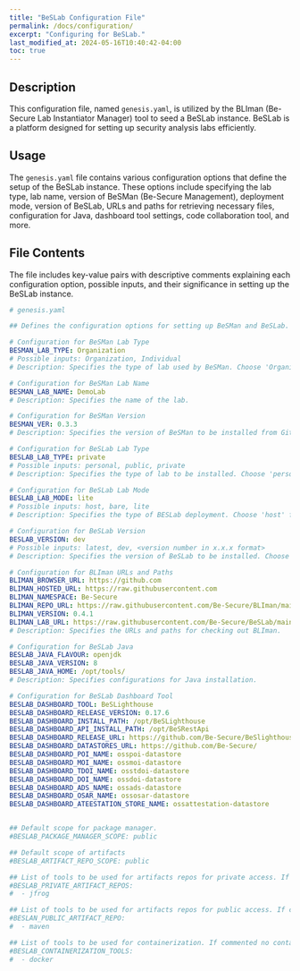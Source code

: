 ```yaml
---
title: "BeSLab Configuration File"
permalink: /docs/configuration/
excerpt: "Configuring for BeSLab."
last_modified_at: 2024-05-16T10:40:42-04:00
toc: true
---
```


## Description

This configuration file, named `genesis.yaml`, is utilized by the BLIman (Be-Secure Lab Instantiator Manager) tool to seed a BeSLab instance. BeSLab is a platform designed for setting up security analysis labs efficiently.

## Usage

The `genesis.yaml` file contains various configuration options that define the setup of the BeSLab instance. These options include specifying the lab type, lab name, version of BeSMan (Be-Secure Management), deployment mode, version of BeSLab, URLs and paths for retrieving necessary files, configuration for Java, dashboard tool settings, code collaboration tool, and more.

## File Contents

The file includes key-value pairs with descriptive comments explaining each configuration option, possible inputs, and their significance in setting up the BeSLab instance.

```yaml
# genesis.yaml

## Defines the configuration options for setting up BeSMan and BeSLab.

# Configuration for BeSMan Lab Type
BESMAN_LAB_TYPE: Organization
# Possible inputs: Organization, Individual
# Description: Specifies the type of lab used by BeSMan. Choose 'Organization' if the security analyst is affiliated with an organization, or 'Individual' if the analyst is independent.

# Configuration for BeSMan Lab Name
BESMAN_LAB_NAME: DemoLab
# Description: Specifies the name of the lab.

# Configuration for BeSMan Version
BESMAN_VER: 0.3.3
# Description: Specifies the version of BeSMan to be installed from Github.

# Configuration for BeSLab Lab Type
BESLAB_LAB_TYPE: private
# Possible inputs: personal, public, private
# Description: Specifies the type of lab to be installed. Choose 'personal' for personal system installation, 'public' for installation with public code collaboration platforms, or 'private' for installation with private code collaboration on organization infrastructure.

# Configuration for BeSLab Lab Mode
BESLAB_LAB_MODE: lite
# Possible inputs: host, bare, lite
# Description: Specifies the type of BESLab deployment. Choose 'host' for hosted VM deployment, 'bare' for local or remote system deployment using Ansible playbooks, or 'lite' for deployment on low-capacity systems using shell scripts.

# Configuration for BeSLab Version
BESLAB_VERSION: dev
# Possible inputs: latest, dev, <version number in x.x.x format>
# Description: Specifies the version of BeSLab to be installed. Choose 'latest' for the latest released version, 'dev' for the development version, or specify a version number in x.x.x format.

# Configuration for BLIman URLs and Paths
BLIMAN_BROWSER_URL: https://github.com
BLIMAN_HOSTED_URL: https://raw.githubusercontent.com
BLIMAN_NAMESPACE: Be-Secure
BLIMAN_REPO_URL: https://raw.githubusercontent.com/Be-Secure/BLIman/main
BLIMAN_VERSION: 0.4.1
BLIMAN_LAB_URL: https://raw.githubusercontent.com/Be-Secure/BeSLab/main
# Description: Specifies the URLs and paths for checking out BLIman.

# Configuration for BeSLab Java
BESLAB_JAVA_FLAVOUR: openjdk
BESLAB_JAVA_VERSION: 8
BESLAB_JAVA_HOME: /opt/tools/
# Description: Specifies configurations for Java installation.

# Configuration for BeSLab Dashboard Tool
BESLAB_DASHBOARD_TOOL: BeSLighthouse
BESLAB_DASHBOARD_RELEASE_VERSION: 0.17.6
BESLAB_DASHBOARD_INSTALL_PATH: /opt/BeSLighthouse
BESLAB_DASHBOARD_API_INSTALL_PATH: /opt/BeSRestApi
BESLAB_DASHBOARD_RELEASE_URL: https://github.com/Be-Secure/BeSlighthouse/archive/refs/tags/0.16.2.tar.gz
BESLAB_DASHBOARD_DATASTORES_URL: https://github.com/Be-Secure/
BESLAB_DASHBOARD_POI_NAME: osspoi-datastore
BESLAB_DASHBOARD_MOI_NAME: ossmoi-datastore
BESLAB_DASHBOARD_TDOI_NAME: osstdoi-datastore
BESLAB_DASHBOARD_DOI_NAME: ossdoi-datastore
BESLAB_DASHBOARD_ADS_NAME: ossads-datastore
BESLAB_DASHBOARD_OSAR_NAME: ossosar-datastore
BESLAB_DASHBOARD_ATEESTATION_STORE_NAME: ossattestation-datastore


## Default scope for package manager.
#BESLAB_PACKAGE_MANAGER_SCOPE: public

## Default scope of artifacts 
#BESLAB_ARTIFACT_REPO_SCOPE: public

## List of tools to be used for artifacts repos for private access. If commented no private repo tool will be installed.
#BESLAB_PRIVATE_ARTIFACT_REPOS:
#  - jfrog

## List of tools to be used for artifacts repos for public access. If commented no public repo tool will be installed.
#BESLAN_PUBLIC_ARTIFACT_REPO:
#  - maven

## List of tools to be used for containerization. If commented no containerization tool will be installed.
#BESLAB_CONTAINERIZATION_TOOLS:
#  - docker

```
